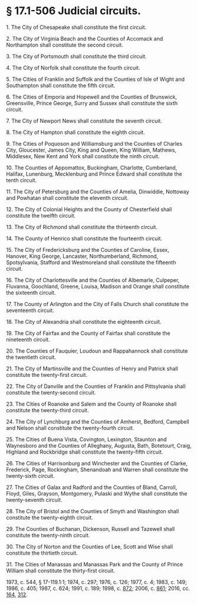 # § 17.1-506 Judicial circuits.

<p>1. The City of Chesapeake shall constitute the first circuit.</p><p>2. The City of Virginia Beach and the Counties of Accomack and Northampton shall constitute the second circuit.</p><p>3. The City of Portsmouth shall constitute the third circuit.</p><p>4. The City of Norfolk shall constitute the fourth circuit.</p><p>5. The Cities of Franklin and Suffolk and the Counties of Isle of Wight and Southampton shall constitute the fifth circuit.</p><p>6. The Cities of Emporia and Hopewell and the Counties of Brunswick, Greensville, Prince George, Surry and Sussex shall constitute the sixth circuit.</p><p>7. The City of Newport News shall constitute the seventh circuit.</p><p>8. The City of Hampton shall constitute the eighth circuit.</p><p>9. The Cities of Poquoson and Williamsburg and the Counties of Charles City, Gloucester, James City, King and Queen, King William, Mathews, Middlesex, New Kent and York shall constitute the ninth circuit.</p><p>10. The Counties of Appomattox, Buckingham, Charlotte, Cumberland, Halifax, Lunenburg, Mecklenburg and Prince Edward shall constitute the tenth circuit.</p><p>11. The City of Petersburg and the Counties of Amelia, Dinwiddie, Nottoway and Powhatan shall constitute the eleventh circuit.</p><p>12. The City of Colonial Heights and the County of Chesterfield shall constitute the twelfth circuit.</p><p>13. The City of Richmond shall constitute the thirteenth circuit.</p><p>14. The County of Henrico shall constitute the fourteenth circuit.</p><p>15. The City of Fredericksburg and the Counties of Caroline, Essex, Hanover, King George, Lancaster, Northumberland, Richmond, Spotsylvania, Stafford and Westmoreland shall constitute the fifteenth circuit.</p><p>16. The City of Charlottesville and the Counties of Albemarle, Culpeper, Fluvanna, Goochland, Greene, Louisa, Madison and Orange shall constitute the sixteenth circuit.</p><p>17. The County of Arlington and the City of Falls Church shall constitute the seventeenth circuit.</p><p>18. The City of Alexandria shall constitute the eighteenth circuit.</p><p>19. The City of Fairfax and the County of Fairfax shall constitute the nineteenth circuit.</p><p>20. The Counties of Fauquier, Loudoun and Rappahannock shall constitute the twentieth circuit.</p><p>21. The City of Martinsville and the Counties of Henry and Patrick shall constitute the twenty-first circuit.</p><p>22. The City of Danville and the Counties of Franklin and Pittsylvania shall constitute the twenty-second circuit.</p><p>23. The Cities of Roanoke and Salem and the County of Roanoke shall constitute the twenty-third circuit.</p><p>24. The City of Lynchburg and the Counties of Amherst, Bedford, Campbell and Nelson shall constitute the twenty-fourth circuit.</p><p>25. The Cities of Buena Vista, Covington, Lexington, Staunton and Waynesboro and the Counties of Alleghany, Augusta, Bath, Botetourt, Craig, Highland and Rockbridge shall constitute the twenty-fifth circuit.</p><p>26. The Cities of Harrisonburg and Winchester and the Counties of Clarke, Frederick, Page, Rockingham, Shenandoah and Warren shall constitute the twenty-sixth circuit.</p><p>27. The Cities of Galax and Radford and the Counties of Bland, Carroll, Floyd, Giles, Grayson, Montgomery, Pulaski and Wythe shall constitute the twenty-seventh circuit.</p><p>28. The City of Bristol and the Counties of Smyth and Washington shall constitute the twenty-eighth circuit.</p><p>29. The Counties of Buchanan, Dickenson, Russell and Tazewell shall constitute the twenty-ninth circuit.</p><p>30. The City of Norton and the Counties of Lee, Scott and Wise shall constitute the thirtieth circuit.</p><p>31. The Cities of Manassas and Manassas Park and the County of Prince William shall constitute the thirty-first circuit.</p><p>1973, c. 544, § 17-119.1:1; 1974, c. 297; 1976, c. 126; 1977, c. 4; 1983, c. 149; 1986, c. 405; 1987, c. 624; 1991, c. 189; 1998, c. <a href='http://lis.virginia.gov/cgi-bin/legp604.exe?981+ful+CHAP0872'>872</a>; 2006, c. <a href='http://lis.virginia.gov/cgi-bin/legp604.exe?061+ful+CHAP0861'>861</a>; 2016, cc. <a href='http://lis.virginia.gov/cgi-bin/legp604.exe?161+ful+CHAP0164'>164</a>, <a href='http://lis.virginia.gov/cgi-bin/legp604.exe?161+ful+CHAP0312'>312</a>.</p>